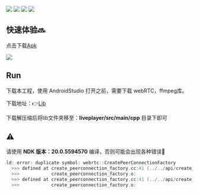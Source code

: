 <p align="left">
<a href="https://chromium.googlesource.com/external/webrtc/+/branch-heads/4515"><img src="https://img.shields.io/badge/libwebrtc-m93.4577-blue.svg"/></a>
<img src="https://img.shields.io/badge/ffmpeg-4.2-brightgreen"/>
<img src="https://img.shields.io/badge/minSdk-19-orange"/>
<img src="https://img.shields.io/badge/NDK-20.0.5594570-lightgrey">
</p>

## 快速体验🔜

点击下载[Apk](https://www.pgyer.com/qxPXQJiY)

<img src="https://www.pgyer.com/app/qrcode/qxPXQJiY">


## Run

下载本工程，使用 AndroidStudio 打开之前，需要下载 webRTC，ffmpeg库。

下载地址：👉[Lib](https://storage.agrtc.cn:1000/share/0v2et4RX)

下载解压缩后将lib文件夹移至：**liveplayer/src/main/cpp** 目录下即可

## ⚠️

请使用 **NDK 版本：20.0.5594570** 编译，否则可能会出现各种错误🙅‍

```cpp
ld: error: duplicate symbol: webrtc::CreatePeerConnectionFactory
  >>> defined at create_peerconnection_factory.cc:41 (../../api/create_peerconnection_factory.cc:41)
  >>>            create_peerconnection_factory.o:
  >>> defined at create_peerconnection_factory.cc:41 (../../api/create_peerconnection_factory.cc:41)
  >>>            create_peerconnection_factory.o:
  
```

